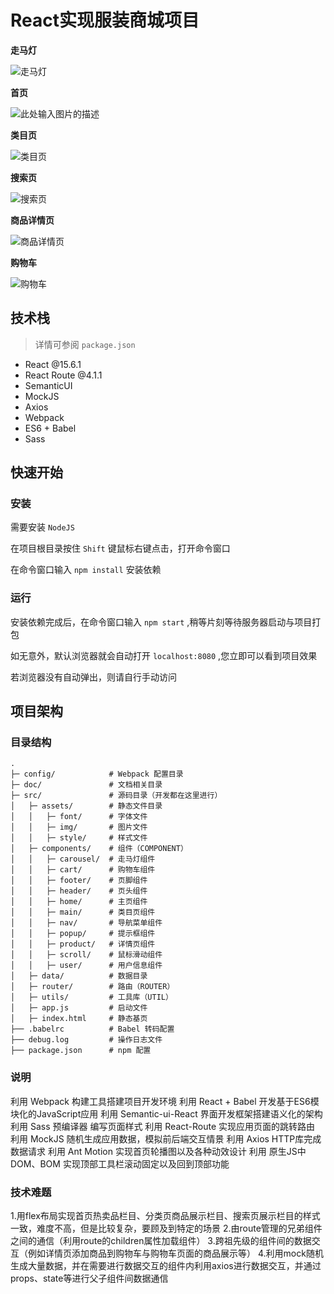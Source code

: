 ﻿# React实现服装商城项目

**走马灯**

![走马灯][1]

**首页**

![此处输入图片的描述][2]

**类目页**

![类目页][3]

**搜索页**

![搜索页][5]

**商品详情页**

![商品详情页][6]

**购物车**

![购物车][4]

## 技术栈

>  详情可参阅 `package.json`

 - React @15.6.1
 - React Route @4.1.1
 - SemanticUI
 - MockJS
 - Axios
 - Webpack
 - ES6 + Babel
 - Sass

## 快速开始

### 安装

需要安装 `NodeJS` 

在项目根目录按住 `Shift` 键鼠标右键点击，打开命令窗口

在命令窗口输入 `npm install` 安装依赖

### 运行

安装依赖完成后，在命令窗口输入 `npm start` ,稍等片刻等待服务器启动与项目打包

如无意外，默认浏览器就会自动打开 `localhost:8080` ,您立即可以看到项目效果

若浏览器没有自动弹出，则请自行手动访问

## 项目架构
### 目录结构

    .
    ├─ config/            # Webpack 配置目录
    ├─ doc/               # 文档相关目录
    ├─ src/               # 源码目录（开发都在这里进行）
    │   ├─ assets/        # 静态文件目录
    │   │   ├─ font/      # 字体文件
    │   │   ├─ img/       # 图片文件
    │   │   ├─ style/     # 样式文件
    │   ├─ components/    # 组件（COMPONENT）
    │   │   ├─ carousel/  # 走马灯组件
    │   │   ├─ cart/      # 购物车组件
    │   │   ├─ footer/    # 页脚组件
    │   │   ├─ header/    # 页头组件
    │   │   ├─ home/      # 主页组件
    │   │   ├─ main/      # 类目页组件
    │   │   ├─ nav/       # 导航菜单组件
    │   │   ├─ popup/     # 提示框组件
    │   │   ├─ product/   # 详情页组件
    │   │   ├─ scroll/    # 鼠标滑动组件
    │   │   ├─ user/      # 用户信息组件
    │   ├─ data/          # 数据目录
    │   ├─ router/        # 路由（ROUTER）
    │   ├─ utils/         # 工具库（UTIL）
    │   ├─ app.js         # 启动文件
    │   ├─ index.html     # 静态基页
    ├── .babelrc          # Babel 转码配置
    ├── debug.log         # 操作日志文件
    ├── package.json      # npm 配置

### 说明

利用 Webpack 构建工具搭建项目开发环境
利用 React + Babel 开发基于ES6模块化的JavaScript应用
利用 Semantic-ui-React 界面开发框架搭建语义化的架构
利用 Sass 预编译器 编写页面样式
利用 React-Route 实现应用页面的跳转路由
利用 MockJS 随机生成应用数据，模拟前后端交互情景
利用 Axios HTTP库完成数据请求
利用 Ant Motion 实现首页轮播图以及各种动效设计
利用 原生JS中 DOM、BOM  实现顶部工具栏滚动固定以及回到顶部功能

### 技术难题

1.用flex布局实现首页热卖品栏目、分类页商品展示栏目、搜索页展示栏目的样式一致，难度不高，但是比较复杂，要顾及到特定的场景
2.由route管理的兄弟组件之间的通信（利用route的children属性加载组件）
3.跨祖先级的组件间的数据交互（例如详情页添加商品到购物车与购物车页面的商品展示等）
4.利用mock随机生成大量数据，并在需要进行数据交互的组件内利用axios进行数据交互，并通过props、state等进行父子组件间数据通信


  [1]: http://wx2.sinaimg.cn/mw690/c0096cf9ly1fhyehc4l5gj214u0lo1kx.jpg
  [2]: http://wx2.sinaimg.cn/mw690/c0096cf9ly1fhyehs8onwj214u0lowlr.jpg
  [3]: http://wx2.sinaimg.cn/mw690/c0096cf9ly1fhyeho2ooyj214u0lomzz.jpg
  [4]: http://wx3.sinaimg.cn/mw690/c0096cf9ly1fhyehkdi8aj214u0lo75w.jpg
  [5]: http://wx2.sinaimg.cn/mw690/c0096cf9ly1fhyeimp3b9j214u0lon0q.jpg
  [6]: http://wx3.sinaimg.cn/mw690/c0096cf9ly1fhyehw4glqj214u0lotc5.jpg